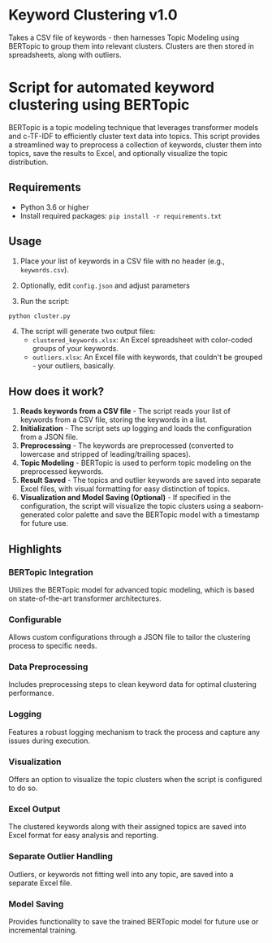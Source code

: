 # Keyword Clustering v1.0

Takes a CSV file of keywords - then harnesses Topic Modeling using BERTopic to group them into relevant clusters. Clusters are then stored in spreadsheets, along with outliers. 

# Script for automated keyword clustering using BERTopic
BERTopic is a topic modeling technique that leverages transformer models and c-TF-IDF to efficiently cluster text data into topics. This script provides a streamlined way to preprocess a collection of keywords, cluster them into topics, save the results to Excel, and optionally visualize the topic distribution.

## Requirements

- Python 3.6 or higher
- Install required packages: `pip install -r requirements.txt`

## Usage 

1. Place your list of keywords in a CSV file with no header (e.g., `keywords.csv`).

2. Optionally, edit `config.json` and adjust parameters
   
3. Run the script:

```bash
python cluster.py
```

4. The script will generate two output files:
    - `clustered_keywords.xlsx`: An Excel spreadsheet with color-coded groups of your keywords. 
    - `outliers.xlsx`: An Excel file with keywords, that couldn't be grouped - your outliers, basically.
  
## How does it work?

1. **Reads keywords from a CSV file** - The script reads your list of keywords from a CSV file, storing the keywords in a list.
2. **Initialization** - The script sets up logging and loads the configuration from a JSON file.
3. **Preprocessing** - The keywords are preprocessed (converted to lowercase and stripped of leading/trailing spaces).
4. **Topic Modeling** - BERTopic is used to perform topic modeling on the preprocessed keywords.
5. **Result Saved** - The topics and outlier keywords are saved into separate Excel files, with visual formatting for easy distinction of topics.
6. **Visualization and Model Saving (Optional)** - If specified in the configuration, the script will visualize the topic clusters using a seaborn-generated color palette and save the BERTopic model with a timestamp for future use.

## Highlights

### **BERTopic Integration**
Utilizes the BERTopic model for advanced topic modeling, which is based on state-of-the-art transformer architectures.
### **Configurable**
Allows custom configurations through a JSON file to tailor the clustering process to specific needs.
### **Data Preprocessing**
Includes preprocessing steps to clean keyword data for optimal clustering performance.
### **Logging**
Features a robust logging mechanism to track the process and capture any issues during execution.
### **Visualization**
Offers an option to visualize the topic clusters when the script is configured to do so.
### **Excel Output**
The clustered keywords along with their assigned topics are saved into Excel format for easy analysis and reporting.
### **Separate Outlier Handling**
Outliers, or keywords not fitting well into any topic, are saved into a separate Excel file.
### **Model Saving**
Provides functionality to save the trained BERTopic model for future use or incremental training.

